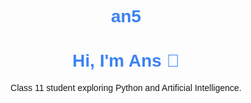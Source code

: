 # an5
<!DOCTYPE html>
<html lang="en">
<head>
<meta charset="UTF-8">
<meta name="viewport" contetn="width=device-width,inital scale= 1.0">
<title> Anshika | Learner and enthusiast!</title>
<style>
body{font-family: 'Verdana', sans-serif; text-align: center; margin-top: 80px; }
h1{color:#3b82f6;}
a{text-decoration: none; color: #111; margin: 0 10px; }
</style>
</head>
<body>
<h1>Hi, I'm Ans 👋</h1>
  <p>Class 11 student exploring Python and Artificial Intelligence.</p>
</body>
</html>

